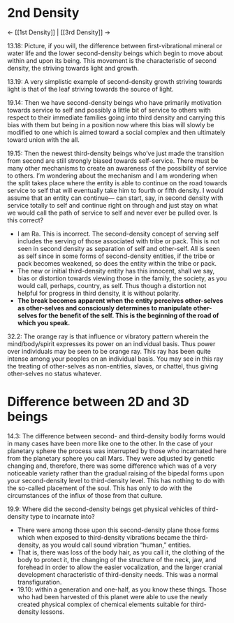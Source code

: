 # 2nd Density
<- [[1st Density]] | [[3rd Density]] ->

13.18: Picture, if you will, the difference between first-vibrational mineral or water life and the lower second-density beings which begin to move about within and upon its being. This movement is the characteristic of second density, the striving towards light and growth. 

13.19: A very simplistic example of second-density growth striving towards light is that of the leaf striving towards the source of light.

19.14: Then we have second-density beings who have primarily motivation towards service to self and possibly a little bit of service to others with respect to their immediate families going into third density and carrying this bias with them but being in a position now where this bias will slowly be modified to one which is aimed toward a social complex and then ultimately toward union with the all.

19.15: Then the newest third-density beings who’ve just made the transition from second are still strongly biased towards self-service. There must be many other mechanisms to create an awareness of the possibility of service to others. I’m wondering about the mechanism and I am wondering when the split takes place where the entity is able to continue on the road towards service to self that will eventually take him to fourth or fifth density. I would assume that an entity can continue— can start, say, in second density with service totally to self and continue right on through and just stay on what we would call the path of service to self and never ever be pulled over. Is this correct?
- I am Ra. This is incorrect. The second-density concept of serving self includes the serving of those associated with tribe or pack. This is not seen in second density as separation of self and other-self. All is seen as self since in some forms of second-density entities, if the tribe or pack becomes weakened, so does the entity within the tribe or pack.
- The new or initial third-density entity has this innocent, shall we say, bias or distortion towards viewing those in the family, the society, as you would call, perhaps, country, as self. Thus though a distortion not helpful for progress in third density, it is without polarity.
- **The break becomes apparent when the entity perceives other-selves as other-selves and consciously determines to manipulate other-selves for the benefit of the self. This is the beginning of the road of which you speak.**

32.2: The orange ray is that influence or vibratory pattern wherein the mind/body/spirit expresses its power on an individual basis. Thus power over individuals may be seen to be orange ray. This ray has been quite intense among your peoples on an individual basis. You may see in this ray the treating of other-selves as non-entities, slaves, or chattel, thus giving other-selves no status whatever.
# Difference between 2D and 3D beings
14.3: The difference between second- and third-density bodily forms would in many cases have been more like one to the other. In the case of your planetary sphere the process was interrupted by those who incarnated here from the planetary sphere you call Mars. They were adjusted by genetic changing and, therefore, there was some difference which was of a very noticeable variety rather than the gradual raising of the bipedal forms upon your second-density level to third-density level. This has nothing to do with the so-called placement of the soul. This has only to do with the circumstances of the influx of those from that culture.

19.9: Where did the second-density beings get physical vehicles of third-density type to incarnate into?
- There were among those upon this second-density plane those forms which when exposed to third-density vibrations became the third-density, as you would call sound vibration “human,” entities. 
- That is, there was loss of the body hair, as you call it, the clothing of the body to protect it, the changing of the structure of the neck, jaw, and forehead in order to allow the easier vocalization, and the larger cranial development characteristic of third-density needs. This was a normal transfiguration.
- 19.10: within a generation and one-half, as you know these things. Those who had been harvested of this planet were able to use the newly created physical complex of chemical elements suitable for third-density lessons.